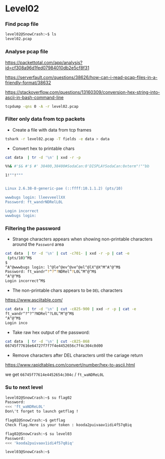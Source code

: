 # Level02

### Find pcap file

```bash
level02@SnowCrash:~$ ls
level02.pcap
```

### Analyse pcap file

https://packettotal.com/app/analysis?id=cf308a96d1fed07984010db2e5cf8f31

https://serverfault.com/questions/38626/how-can-i-read-pcap-files-in-a-friendly-format/38632

https://stackoverflow.com/questions/13160309/conversion-hex-string-into-ascii-in-bash-command-line

```bash
tcpdump -qns 0 -A -r level02.pcap
```

### Filter only data from tcp packets

- Create a file with data from tcp frames

```bash
tshark -r level02.pcap -T fields -e data > data
```

- Convert hex to printable chars

```bash
cat data  | tr -d '\n' | xxd -r -p

%%& #'$& #'$ #' 38400,38400#SodaCan:0'DISPLAYSodaCan:0xterm"!""bb       B

1!""!"""


Linux 2.6.38-8-generic-pae (::ffff:10.1.1.2) (pts/10)

wwwbugs login: lleevveellXX
Password: ft_wandrNDRelL0L

Login incorrect
wwwbugs login: 
```

### Filtering the password

- Strange characters appears when showing non-printable characters around the `Password` area

```bash
cat data  | tr -d '\n' | cut -c701- | xxd -r -p | cat -e
 (pts/10)^M$
$
^A^@wwwbugs login: l^@le^@ev^@ve^@el^@lX^@X^M^A^@^M$
Password: ft_wandr^?^?^?NDRel^?L0L^M^@^M$
^A^@^M$
Login incorrect^M$
```

- The non-printable chars appears to be `DEL` characters

https://www.asciitable.com/

```bash
cat data  | tr -d '\n' | cut -c825-900 | xxd -r -p | cat -e
ft_wandr^?^?^?NDRel^?L0L^M^@^M$
^A^@^M$
Login inco
```

- Take raw hex output of the password:

```bash
cat data  | tr -d '\n' | cut -c825-868
66745f77616e64727f7f7f4e4452656c7f4c304c0d00
```

- Remove characters after DEL characters until the cariage return

https://www.rapidtables.com/convert/number/hex-to-ascii.html

we get `66745f77614e4452654c304c` / `ft_waNDReL0L`

### Su to next level

```bash
level02@SnowCrash:~$ su flag02
Password:
<<< 'ft_waNDReL0L'
Don\'t forget to launch getflag !

flag02@SnowCrash:~$ getflag
Check flag.Here is your token : kooda2puivaav1idi4f57q8iq

flag02@SnowCrash:~$ su level03
Password:
<<< 'kooda2puivaav1idi4f57q8iq'

level03@SnowCrash:~$
```
